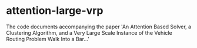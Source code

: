 # attention-large-vrp
The code documents accompanying the paper 'An Attention Based Solver, a Clustering Algorithm, and a Very Large Scale Instance of the Vehicle Routing Problem Walk Into a Bar...'
